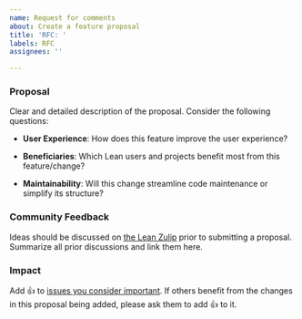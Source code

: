 ```yaml
---
name: Request for comments
about: Create a feature proposal
title: 'RFC: '
labels: RFC
assignees: ''

---
```


### Proposal

Clear and detailed description of the proposal. Consider the following questions:

  - **User Experience**: How does this feature improve the user experience?

  - **Beneficiaries**: Which Lean users and projects benefit most from this feature/change?

  - **Maintainability**: Will this change streamline code maintenance or simplify its structure?

### Community Feedback

Ideas should be discussed on [the Lean Zulip](https://leanprover.zulipchat.com) prior to submitting a proposal. Summarize all prior discussions and link them here.

### Impact

Add :+1: to [issues you consider important](https://github.com/leanprover/lean4/issues?q=is%3Aissue+is%3Aopen+sort%3Areactions-%2B1-desc). If others benefit from the changes in this proposal being added, please ask them to add :+1: to it.
